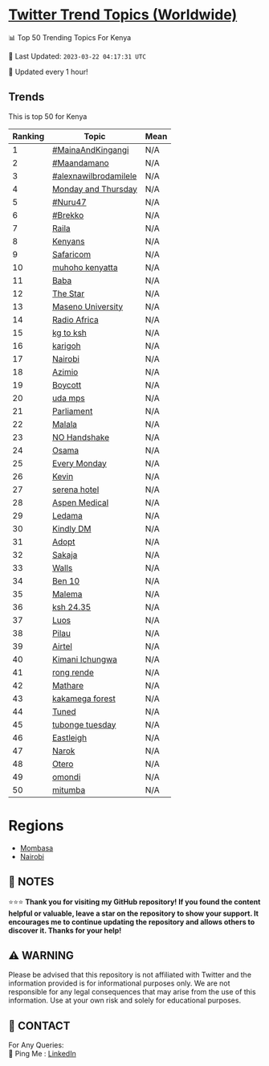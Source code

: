 [Twitter Trend Topics (Worldwide)](https://github.com/ErcinDedeoglu/Twitter-Trend-Topics)
==========


📊 Top 50 Trending Topics For Kenya

📆 Last Updated: `2023-03-22 04:17:31 UTC`

🔧 Updated every 1 hour!


## Trends

This is top 50 for Kenya

| Ranking | Topic | Mean |
| ------- | ------------ | ------------ |
| 1 | [#MainaAndKingangi](http://twitter.com/search?q=%23MainaAndKingangi) | N/A |
| 2 | [#Maandamano](http://twitter.com/search?q=%23Maandamano) | N/A |
| 3 | [#alexnawilbrodamilele](http://twitter.com/search?q=%23alexnawilbrodamilele) | N/A |
| 4 | [Monday and Thursday](http://twitter.com/search?q=Monday+and+Thursday) | N/A |
| 5 | [#Nuru47](http://twitter.com/search?q=%23Nuru47) | N/A |
| 6 | [#Brekko](http://twitter.com/search?q=%23Brekko) | N/A |
| 7 | [Raila](http://twitter.com/search?q=Raila) | N/A |
| 8 | [Kenyans](http://twitter.com/search?q=Kenyans) | N/A |
| 9 | [Safaricom](http://twitter.com/search?q=Safaricom) | N/A |
| 10 | [muhoho kenyatta](http://twitter.com/search?q=muhoho+kenyatta) | N/A |
| 11 | [Baba](http://twitter.com/search?q=Baba) | N/A |
| 12 | [The Star](http://twitter.com/search?q=The+Star) | N/A |
| 13 | [Maseno University](http://twitter.com/search?q=Maseno+University) | N/A |
| 14 | [Radio Africa](http://twitter.com/search?q=Radio+Africa) | N/A |
| 15 | [kg to ksh](http://twitter.com/search?q=kg+to+ksh) | N/A |
| 16 | [karigoh](http://twitter.com/search?q=karigoh) | N/A |
| 17 | [Nairobi](http://twitter.com/search?q=Nairobi) | N/A |
| 18 | [Azimio](http://twitter.com/search?q=Azimio) | N/A |
| 19 | [Boycott](http://twitter.com/search?q=Boycott) | N/A |
| 20 | [uda mps](http://twitter.com/search?q=uda+mps) | N/A |
| 21 | [Parliament](http://twitter.com/search?q=Parliament) | N/A |
| 22 | [Malala](http://twitter.com/search?q=Malala) | N/A |
| 23 | [NO Handshake](http://twitter.com/search?q=NO+Handshake) | N/A |
| 24 | [Osama](http://twitter.com/search?q=Osama) | N/A |
| 25 | [Every Monday](http://twitter.com/search?q=Every+Monday) | N/A |
| 26 | [Kevin](http://twitter.com/search?q=Kevin) | N/A |
| 27 | [serena hotel](http://twitter.com/search?q=serena+hotel) | N/A |
| 28 | [Aspen Medical](http://twitter.com/search?q=Aspen+Medical) | N/A |
| 29 | [Ledama](http://twitter.com/search?q=Ledama) | N/A |
| 30 | [Kindly DM](http://twitter.com/search?q=Kindly+DM) | N/A |
| 31 | [Adopt](http://twitter.com/search?q=Adopt) | N/A |
| 32 | [Sakaja](http://twitter.com/search?q=Sakaja) | N/A |
| 33 | [Walls](http://twitter.com/search?q=Walls) | N/A |
| 34 | [Ben 10](http://twitter.com/search?q=Ben+10) | N/A |
| 35 | [Malema](http://twitter.com/search?q=Malema) | N/A |
| 36 | [ksh 24.35](http://twitter.com/search?q=ksh+24.35) | N/A |
| 37 | [Luos](http://twitter.com/search?q=Luos) | N/A |
| 38 | [Pilau](http://twitter.com/search?q=Pilau) | N/A |
| 39 | [Airtel](http://twitter.com/search?q=Airtel) | N/A |
| 40 | [Kimani Ichungwa](http://twitter.com/search?q=Kimani+Ichungwa) | N/A |
| 41 | [rong rende](http://twitter.com/search?q=rong+rende) | N/A |
| 42 | [Mathare](http://twitter.com/search?q=Mathare) | N/A |
| 43 | [kakamega forest](http://twitter.com/search?q=kakamega+forest) | N/A |
| 44 | [Tuned](http://twitter.com/search?q=Tuned) | N/A |
| 45 | [tubonge tuesday](http://twitter.com/search?q=tubonge+tuesday) | N/A |
| 46 | [Eastleigh](http://twitter.com/search?q=Eastleigh) | N/A |
| 47 | [Narok](http://twitter.com/search?q=Narok) | N/A |
| 48 | [Otero](http://twitter.com/search?q=Otero) | N/A |
| 49 | [omondi](http://twitter.com/search?q=omondi) | N/A |
| 50 | [mitumba](http://twitter.com/search?q=mitumba) | N/A |



# Regions

* [Mombasa](</Kenya/Mombasa.md>)
* [Nairobi](</Kenya/Nairobi.md>)



## 📝 NOTES

⭐⭐⭐ **Thank you for visiting my GitHub repository! If you found the content helpful or valuable, leave a star on the repository to show your support. It encourages me to continue updating the repository and allows others to discover it. Thanks for your help!**


## ⚠️ WARNING

Please be advised that this repository is not affiliated with Twitter and the information provided is for informational purposes only. We are not responsible for any legal consequences that may arise from the use of this information. Use at your own risk and solely for educational purposes.


## 📨 CONTACT

 For Any Queries:  
            🏓 Ping Me : [LinkedIn](https://www.linkedin.com/in/ercindedeoglu/)
